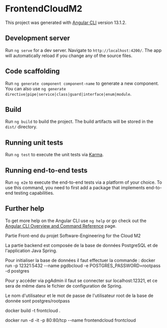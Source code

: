 # FrontendCloudM2

This project was generated with [Angular CLI](https://github.com/angular/angular-cli) version 13.1.2.

## Development server

Run `ng serve` for a dev server. Navigate to `http://localhost:4200/`. The app will automatically reload if you change any of the source files.

## Code scaffolding

Run `ng generate component component-name` to generate a new component. You can also use `ng generate directive|pipe|service|class|guard|interface|enum|module`.

## Build

Run `ng build` to build the project. The build artifacts will be stored in the `dist/` directory.

## Running unit tests

Run `ng test` to execute the unit tests via [Karma](https://karma-runner.github.io).

## Running end-to-end tests

Run `ng e2e` to execute the end-to-end tests via a platform of your choice. To use this command, you need to first add a package that implements end-to-end testing capabilities.

## Further help

To get more help on the Angular CLI use `ng help` or go check out the [Angular CLI Overview and Command Reference](https://angular.io/cli) page.





Partie Front-end du projet Software-Engineering for the Cloud M2

La partie backend est composée de la base de données PostgreSQL et de l'application Java Spring.

Pour initialiser la base de données il faut effectuer la commande : docker run -p 12321:5432 --name pgdbcloud -e POSTGRES_PASSWORD=rootpass -d postgres

Pour y accéder via pgAdmin il faut se connecter sur localhost:12321, et ce sera de même dans le fichier de configuration de Spring.

Le nom d'utilisateur et le mot de passe de l'utilisateur root de la base de donnée sont postgres/rootpass


docker build -t frontcloud .

docker run -d -it -p 80:80/tcp --name frontendcloud frontcloud
